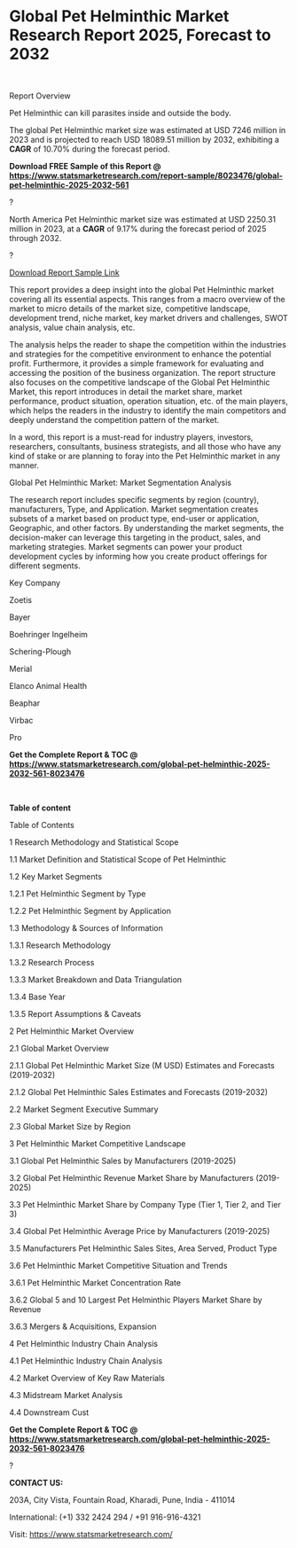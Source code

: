 <h1>Global Pet Helminthic Market Research Report 2025, Forecast to 2032</h1><br/><p>Report Overview</p>
 
 
 
 <p>Pet Helminthic can kill parasites inside and outside the body.</p>
 
 
 
 <p>The global Pet Helminthic market size was estimated at USD 7246 million in 2023 and is projected to reach USD 18089.51 million by 2032, exhibiting a <strong>CAGR</strong> of 10.70% during the forecast period.</p>
 
 
 
 <div><b>Download FREE Sample of this Report @ <a href="https://www.statsmarketresearch.com/download-free-sample/8023476/global-pet-helminthic-2025-2032-561">https://www.statsmarketresearch.com/report-sample/8023476/global-pet-helminthic-2025-2032-561</a></b></div>
 
 
 
 <p>? </p>
 
 
 
 <p>North America Pet Helminthic market size was estimated at USD 2250.31 million in 2023, at a <strong>CAGR</strong> of 9.17% during the forecast period of 2025 through 2032.</p>
 
 
 
 <p>? </p>
 
 
 
 <p><a href="https://www.statsmarketresearch.com/download-free-sample/8023476/global-pet-helminthic-2025-2032-561">Download Report Sample Link</a></p>
 
 
 
 <p>This report provides a deep insight into the global Pet Helminthic market covering all its essential aspects. This ranges from a macro overview of the market to micro details of the market size, competitive landscape, development trend, niche market, key market drivers and challenges, SWOT analysis, value chain analysis, etc.</p>
 
 
 
 <p>The analysis helps the reader to shape the competition within the industries and strategies for the competitive environment to enhance the potential profit. Furthermore, it provides a simple framework for evaluating and accessing the position of the business organization. The report structure also focuses on the competitive landscape of the Global Pet Helminthic Market, this report introduces in detail the market share, market performance, product situation, operation situation, etc. of the main players, which helps the readers in the industry to identify the main competitors and deeply understand the competition pattern of the market.</p>
 
 
 
 <p>In a word, this report is a must-read for industry players, investors, researchers, consultants, business strategists, and all those who have any kind of stake or are planning to foray into the Pet Helminthic market in any manner.</p>
 
 
 
 <p>Global Pet Helminthic Market: Market Segmentation Analysis</p>
 
 
 
 <p>The research report includes specific segments by region (country), manufacturers, Type, and Application. Market segmentation creates subsets of a market based on product type, end-user or application, Geographic, and other factors. By understanding the market segments, the decision-maker can leverage this targeting in the product, sales, and marketing strategies. Market segments can power your product development cycles by informing how you create product offerings for different segments.</p>
 
 
 
 <p>Key Company</p>
 
 
 
 <p>Zoetis</p>
 
 
 
 <p>Bayer</p>
 
 
 
 <p>Boehringer Ingelheim</p>
 
 
 
 <p>Schering-Plough</p>
 
 
 
 <p>Merial</p>
 
 
 
 <p>Elanco Animal Health</p>
 
 
 
 <p>Beaphar</p>
 
 
 
 <p>Virbac</p>
 
 
 
 <p>Pro</p>
 
 
 
 <div><b>Get the Complete Report & TOC @ <a href="https://www.statsmarketresearch.com/global-pet-helminthic-2025-2032-561-8023476">https://www.statsmarketresearch.com/global-pet-helminthic-2025-2032-561-8023476</a></b></div>
 
 
 
 <p><br />
 
 <b>Table of content</b></p>
 
 
 
 <p>Table of Contents<br />
 
 1 Research Methodology and Statistical Scope<br />
 
 1.1 Market Definition and Statistical Scope of Pet Helminthic<br />
 
 1.2 Key Market Segments<br />
 
 1.2.1 Pet Helminthic Segment by Type<br />
 
 1.2.2 Pet Helminthic Segment by Application<br />
 
 1.3 Methodology & Sources of Information<br />
 
 1.3.1 Research Methodology<br />
 
 1.3.2 Research Process<br />
 
 1.3.3 Market Breakdown and Data Triangulation<br />
 
 1.3.4 Base Year<br />
 
 1.3.5 Report Assumptions & Caveats<br />
 
 2 Pet Helminthic Market Overview<br />
 
 2.1 Global Market Overview<br />
 
 2.1.1 Global Pet Helminthic Market Size (M USD) Estimates and Forecasts (2019-2032)<br />
 
 2.1.2 Global Pet Helminthic Sales Estimates and Forecasts (2019-2032)<br />
 
 2.2 Market Segment Executive Summary<br />
 
 2.3 Global Market Size by Region<br />
 
 3 Pet Helminthic Market Competitive Landscape<br />
 
 3.1 Global Pet Helminthic Sales by Manufacturers (2019-2025)<br />
 
 3.2 Global Pet Helminthic Revenue Market Share by Manufacturers (2019-2025)<br />
 
 3.3 Pet Helminthic Market Share by Company Type (Tier 1, Tier 2, and Tier 3)<br />
 
 3.4 Global Pet Helminthic Average Price by Manufacturers (2019-2025)<br />
 
 3.5 Manufacturers Pet Helminthic Sales Sites, Area Served, Product Type<br />
 
 3.6 Pet Helminthic Market Competitive Situation and Trends<br />
 
 3.6.1 Pet Helminthic Market Concentration Rate<br />
 
 3.6.2 Global 5 and 10 Largest Pet Helminthic Players Market Share by Revenue<br />
 
 3.6.3 Mergers & Acquisitions, Expansion<br />
 
 4 Pet Helminthic Industry Chain Analysis<br />
 
 4.1 Pet Helminthic Industry Chain Analysis<br />
 
 4.2 Market Overview of Key Raw Materials<br />
 
 4.3 Midstream Market Analysis<br />
 
 4.4 Downstream Cust</p>
 
 
 
 <div><b>Get the Complete Report & TOC @ <a href="https://www.statsmarketresearch.com/global-pet-helminthic-2025-2032-561-8023476">https://www.statsmarketresearch.com/global-pet-helminthic-2025-2032-561-8023476</a></b></div>
 
 
 
 <p>? </p>
 
 
 
 <p><b>CONTACT US:</b><br />
 
 203A, City Vista, Fountain Road, Kharadi, Pune, India - 411014<br />
 
 International: (+1) 332 2424 294 / +91 916-916-4321<br />
 
 Visit: <a href="https://www.statsmarketresearch.com/">https://www.statsmarketresearch.com/</a></p>